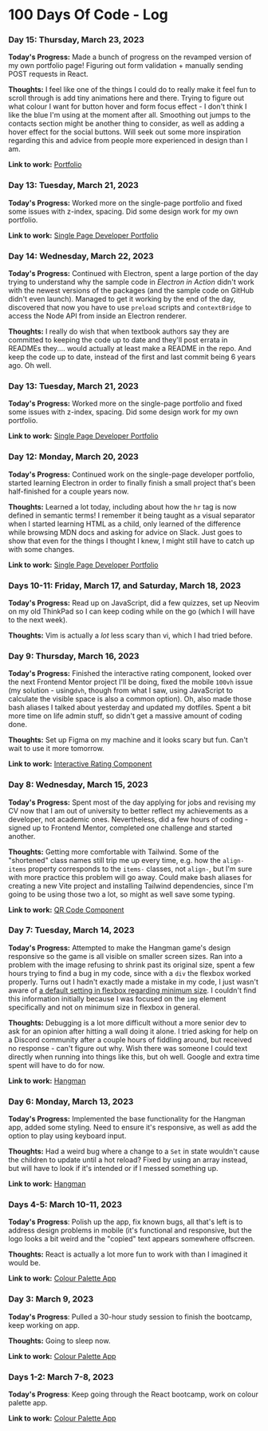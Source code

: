 # 100 Days Of Code - Log

### Day 15: Thursday, March 23, 2023

**Today's Progress:** Made a bunch of progress on the revamped version of my own portfolio page! Figuring out form validation + manually sending POST requests in React.

**Thoughts:** I feel like one of the things I could do to really make it feel fun to scroll through is add tiny animations here and there. Trying to figure out what colour I want for button hover and form focus effect - I don't think I like the blue I'm using at the moment after all. Smoothing out jumps to the contacts section might be another thing to consider, as well as adding a hover effect for the social buttons. Will seek out some more inspiration regarding this and advice from people more experienced in design than I am.

**Link to work:** [Portfolio](https://portfolio-mai-soup.vercel.app/)

### Day 13: Tuesday, March 21, 2023

**Today's Progress:** Worked more on the single-page portfolio and fixed some issues with z-index, spacing. Did some design work for my own portfolio.

**Link to work:** [Single Page Developer Portfolio](https://single-page-developer-portfolio-jade.vercel.app/)

### Day 14: Wednesday, March 22, 2023

**Today's Progress:** Continued with Electron, spent a large portion of the day trying to understand why the sample code in _Electron in Action_ didn't work with the newest versions of the packages (and the sample code on GitHub didn't even launch). Managed to get it working by the end of the day, discovered that now you have to use `preload` scripts and `contextBridge` to access the Node API from inside an Electron renderer.

**Thoughts:** I really do wish that when textbook authors say they are committed to keeping the code up to date and they'll post errata in READMEs they.... would actually at least make a README in the repo. And keep the code up to date, instead of the first and last commit being 6 years ago. Oh well.

### Day 13: Tuesday, March 21, 2023

**Today's Progress:** Worked more on the single-page portfolio and fixed some issues with z-index, spacing. Did some design work for my own portfolio.

**Link to work:** [Single Page Developer Portfolio](https://single-page-developer-portfolio-jade.vercel.app/)

### Day 12: Monday, March 20, 2023

**Today's Progress:** Continued work on the single-page developer portfolio, started learning Electron in order to finally finish a small project that's been half-finished for a couple years now.

**Thoughts:** Learned a lot today, including about how the `hr` tag is now defined in semantic terms! I remember it being taught as a visual separator when I started learning HTML as a child, only learned of the difference while browsing MDN docs and asking for advice on Slack. Just goes to show that even for the things I thought I knew, I might still have to catch up with some changes.

**Link to work:** [Single Page Developer Portfolio](https://single-page-developer-portfolio-jade.vercel.app/)

### Days 10-11: Friday, March 17, and Saturday, March 18, 2023

**Today's Progress:** Read up on JavaScript, did a few quizzes, set up Neovim on my old ThinkPad so I can keep coding while on the go (which I will have to the next week).

**Thoughts:** Vim is actually a _lot_ less scary than vi, which I had tried before.

### Day 9: Thursday, March 16, 2023

**Today's Progress:** Finished the interactive rating component, looked over the next Frontend Mentor project I'll be doing, fixed the mobile `100vh` issue (my solution - using`dvh`, though from what I saw, using JavaScript to calculate the visible space is also a common option). Oh, also made those bash aliases I talked about yesterday and updated my dotfiles. Spent a bit more time on life admin stuff, so didn't get a massive amount of coding done.

**Thoughts:** Set up Figma on my machine and it looks scary but fun. Can't wait to use it more tomorrow.

**Link to work:** [Interactive Rating Component](https://interactive-rating-component-mai-soup.vercel.app/)

### Day 8: Wednesday, March 15, 2023

**Today's Progress:** Spent most of the day applying for jobs and revising my CV now that I am out of university to better reflect my achievements as a developer, not academic ones. Nevertheless, did a few hours of coding - signed up to Frontend Mentor, completed one challenge and started another.

**Thoughts:** Getting more comfortable with Tailwind. Some of the "shortened" class names still trip me up every time, e.g. how the `align-items` property corresponds to the `items-` classes, not `align-`, but I'm sure with more practice this problem will go away. Could make bash aliases for creating a new Vite project and installing Tailwind dependencies, since I'm going to be using those two a lot, so might as well save some typing.

**Link to work:** [QR Code Component](https://github.com/mai-soup/qr-code-component)

### Day 7: Tuesday, March 14, 2023

**Today's Progress:** Attempted to make the Hangman game's design responsive so the game is all visible on smaller screen sizes. Ran into a problem with the image refusing to shrink past its original size, spent a few hours trying to find a bug in my code, since with a `div` the flexbox worked properly. Turns out I hadn't exactly made a mistake in my code, I just wasn't aware of [a default setting in flexbox regarding minimum size](https://stackoverflow.com/a/36247448). I couldn't find this information initially because I was focused on the `img` element specifically and not on minimum size in flexbox in general.

**Thoughts:** Debugging is a lot more difficult without a more senior dev to ask for an opinion after hitting a wall doing it alone. I tried asking for help on a Discord community after a couple hours of fiddling around, but received no response - can't figure out why. Wish there was someone I could text directly when running into things like this, but oh well. Google and extra time spent will have to do for now.

**Link to work:** [Hangman](https://hangman-two-psi.vercel.app/)

### Day 6: Monday, March 13, 2023

**Today's Progress:** Implemented the base functionality for the Hangman app, added some styling. Need to ensure it's responsive, as well as add the option to play using keyboard input.

**Thoughts:** Had a weird bug where a change to a `Set` in state wouldn't cause the children to update until a hot reload? Fixed by using an array instead, but will have to look if it's intended or if I messed something up.

**Link to work:** [Hangman](https://hangman-two-psi.vercel.app/)

### Days 4-5: March 10-11, 2023

**Today's Progress**: Polish up the app, fix known bugs, all that's left is to address design problems in mobile (it's functional and responsive, but the logo looks a bit weird and the "copied" text appears somewhere offscreen.

**Thoughts:** React is actually a lot more fun to work with than I imagined it would be.

**Link to work:** [Colour Palette App](https://react-colour-picker.vercel.app)

### Day 3: March 9, 2023

**Today's Progress**: Pulled a 30-hour study session to finish the bootcamp, keep working on app.

**Thoughts:** Going to sleep now.

**Link to work:** [Colour Palette App](https://react-colour-picker.vercel.app)

### Days 1-2: March 7-8, 2023

**Today's Progress**: Keep going through the React bootcamp, work on colour palette app.

**Link to work:** [Colour Palette App](https://react-colour-picker.vercel.app)
